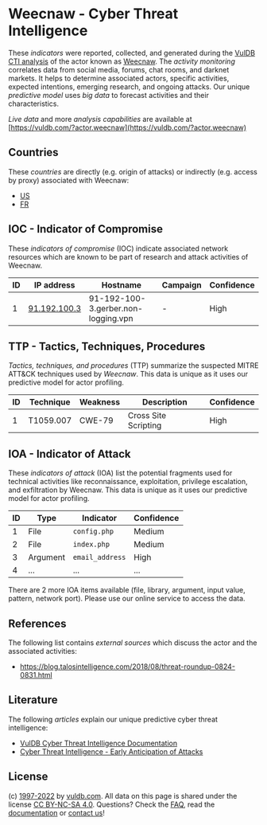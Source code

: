 # Weecnaw - Cyber Threat Intelligence

These _indicators_ were reported, collected, and generated during the [VulDB CTI analysis](https://vuldb.com/?kb.cti) of the actor known as [Weecnaw](https://vuldb.com/?actor.weecnaw). The _activity monitoring_ correlates data from social media, forums, chat rooms, and darknet markets. It helps to determine associated actors, specific activities, expected intentions, emerging research, and ongoing attacks. Our unique _predictive model_ uses _big data_ to forecast activities and their characteristics.

_Live data_ and more _analysis capabilities_ are available at [https://vuldb.com/?actor.weecnaw](https://vuldb.com/?actor.weecnaw)

## Countries

These _countries_ are directly (e.g. origin of attacks) or indirectly (e.g. access by proxy) associated with Weecnaw:

* [US](https://vuldb.com/?country.us)
* [FR](https://vuldb.com/?country.fr)

## IOC - Indicator of Compromise

These _indicators of compromise_ (IOC) indicate associated network resources which are known to be part of research and attack activities of Weecnaw.

ID | IP address | Hostname | Campaign | Confidence
-- | ---------- | -------- | -------- | ----------
1 | [91.192.100.3](https://vuldb.com/?ip.91.192.100.3) | 91-192-100-3.gerber.non-logging.vpn | - | High

## TTP - Tactics, Techniques, Procedures

_Tactics, techniques, and procedures_ (TTP) summarize the suspected MITRE ATT&CK techniques used by _Weecnaw_. This data is unique as it uses our predictive model for actor profiling.

ID | Technique | Weakness | Description | Confidence
-- | --------- | -------- | ----------- | ----------
1 | T1059.007 | CWE-79 | Cross Site Scripting | High

## IOA - Indicator of Attack

These _indicators of attack_ (IOA) list the potential fragments used for technical activities like reconnaissance, exploitation, privilege escalation, and exfiltration by Weecnaw. This data is unique as it uses our predictive model for actor profiling.

ID | Type | Indicator | Confidence
-- | ---- | --------- | ----------
1 | File | `config.php` | Medium
2 | File | `index.php` | Medium
3 | Argument | `email_address` | High
4 | ... | ... | ...

There are 2 more IOA items available (file, library, argument, input value, pattern, network port). Please use our online service to access the data.

## References

The following list contains _external sources_ which discuss the actor and the associated activities:

* https://blog.talosintelligence.com/2018/08/threat-roundup-0824-0831.html

## Literature

The following _articles_ explain our unique predictive cyber threat intelligence:

* [VulDB Cyber Threat Intelligence Documentation](https://vuldb.com/?kb.cti)
* [Cyber Threat Intelligence - Early Anticipation of Attacks](https://www.scip.ch/en/?labs.20201022)

## License

(c) [1997-2022](https://vuldb.com/?kb.changelog) by [vuldb.com](https://vuldb.com/?kb.about). All data on this page is shared under the license [CC BY-NC-SA 4.0](https://creativecommons.org/licenses/by-nc-sa/4.0/). Questions? Check the [FAQ](https://vuldb.com/?kb.faq), read the [documentation](https://vuldb.com/?kb) or [contact us](https://vuldb.com/?contact)!
